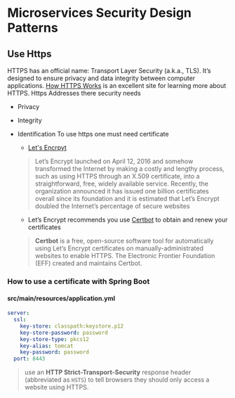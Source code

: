 #  Microservices Security Design Patterns

## Use Https 
HTTPS has an official name: Transport Layer Security (a.k.a., TLS). It’s designed to ensure privacy and data integrity between computer applications. [How HTTPS Works](https://howhttps.works/) is an excellent site for learning more about HTTPS.
Https Addresses there security needs

 - Privacy
 - Integrity
 - Identification
 To use https one must need certificate
	 - [Let's Encrpyt](https://letsencrypt.org/)
	 
	> Let’s Encrypt launched on April 12, 2016 and somehow transformed the Internet by making a costly and lengthy process, such as using HTTPS through an X.509 certificate, into a straightforward, free, widely available service. Recently, the organization announced it has issued one billion certificates overall since its foundation and it is estimated that Let’s Encrypt doubled the Internet’s percentage of secure websites
	
	- Let’s Encrypt recommends you use [Certbot](https://certbot.eff.org/) to obtain and renew your certificates
     >**Certbot** is a free, open-source software tool for automatically using Let’s Encrypt certificates on manually-administrated websites to enable HTTPS. The Electronic Frontier Foundation (EFF) created and maintains Certbot.

### How to use a certificate with Spring Boot
#### src/main/resources/application.yml
``` yml
server:
  ssl:
    key-store: classpath:keystore.p12
    key-store-password: password
    key-store-type: pkcs12
    key-alias: tomcat
    key-password: password
  port: 8443
```
>use  an **HTTP Strict-Transport-Security** response header (abbreviated as `HSTS`) to tell browsers they should only access a website using HTTPS.

<!--stackedit_data:
eyJkaXNjdXNzaW9ucyI6eyJuNUhTUHdPSGgzOUtpRFE2Ijp7In
N0YXJ0IjozNTAsImVuZCI6MzUwLCJ0ZXh0IjoiTGlzdCBpdGVt
In19LCJjb21tZW50cyI6eyJNVjFjTDAybk9tMVgxbWJzIjp7Im
Rpc2N1c3Npb25JZCI6Im41SFNQd09IaDM5S2lEUTYiLCJzdWIi
OiJnaDoxMjE4NTcwMiIsInRleHQiOiJQcml2YWN5IiwiY3JlYX
RlZCI6MTU5MzE0ODE4MTg2MX19LCJoaXN0b3J5IjpbMTQ5NTY2
NzEwOCw5NjMzODQ5NjBdfQ==
-->